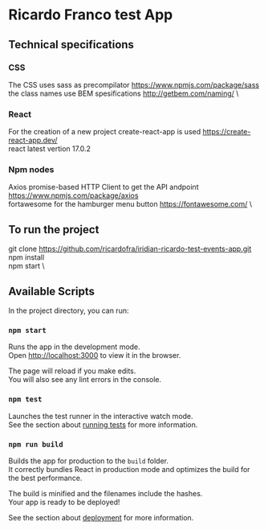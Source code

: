 # Ricardo Franco test App

## Technical specifications

### CSS
The CSS uses sass as precompilator https://www.npmjs.com/package/sass \
the class names use BEM spesifications http://getbem.com/naming/ \

### React
For the creation of a new project create-react-app is used https://create-react-app.dev/ \
react latest vertion 17.0.2

### Npm nodes
Axios promise-based HTTP Client to get the API andpoint https://www.npmjs.com/package/axios \
fortawesome for the hamburger menu button https://fontawesome.com/ \

## To run the project

git clone https://github.com/ricardofra/iridian-ricardo-test-events-app.git \
npm install \
npm start \

## Available Scripts

In the project directory, you can run:

### `npm start`

Runs the app in the development mode.\
Open [http://localhost:3000](http://localhost:3000) to view it in the browser.

The page will reload if you make edits.\
You will also see any lint errors in the console.

### `npm test`

Launches the test runner in the interactive watch mode.\
See the section about [running tests](https://facebook.github.io/create-react-app/docs/running-tests) for more information.

### `npm run build`

Builds the app for production to the `build` folder.\
It correctly bundles React in production mode and optimizes the build for the best performance.

The build is minified and the filenames include the hashes.\
Your app is ready to be deployed!

See the section about [deployment](https://facebook.github.io/create-react-app/docs/deployment) for more information.

